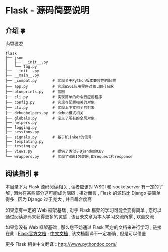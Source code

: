 # Flask - 源码简要说明








<extoc></extoc>

## 介绍  🍀

内容概况

```shell
flask
├── json
│   ├── __init__.py
│   └── tag.py
├── __init__.py
├── __main__.py      
├── _compat.py       # 实现关于Python版本兼容性的配置
├── app.py           # 实现WSGI应用程序对象,即Flask
├── blueprints.py    # 蓝图
├── cli.py           # 实现简单的命令行应用程序
├── config.py        # 实现与配置相关的对象
├── ctx.py           # 实现上下文相关的对象
├── debughelpers.py  # debug模式相关
├── globals.py       # 定义了所有的全局对象
├── helpers.py       
├── logging.py       
├── sessions.py
├── signals.py       # 基于blinker的信号
├── templating.py
├── testing.py
├── views.py         # 提供了类似于Djando的CBV
└── wrappers.py      # 实现了WSGI包装器,即request和response
```

## 阅读指引  🍀

本目录下为 Flask 源码阅读相关 , 读者应该对 WSGI 和 socketserver 有一定的了解 , 因为在某些部分这可能成为阻碍 , 相对而言 , Flask 的源码比 Django 要简单得多 , 因为 Django 过于庞大 , 并且耦合度高

如果您有一定的 Web 框架基础 , 对于 Flask 框架的学习可能会变得简单 , 您可以通过阅读源码来获得更多的灵感 , 该目录文章为本人学习交流所撰 , 欢迎交流

如果您没有 Web 框架基础 , 那么您不妨通过 Flask 官方的文档来进行学习 , 链接在此 : [Flask官方文档](http://flask.pocoo.org/docs/1.0/) ; [中文文档](http://www.pythondoc.com/flask/index.html) , 该文档翻译不一定准确 , 但是可以借鉴

更多 Flask 相关中文翻译 : http://www.pythondoc.com/